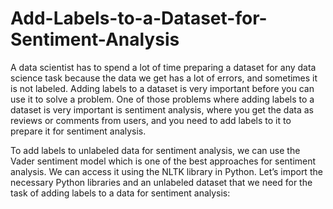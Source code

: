 # Add-Labels-to-a-Dataset-for-Sentiment-Analysis

A data scientist has to spend a lot of time preparing a dataset for any data science task because the data we get has a lot of errors, and sometimes it is not labeled. Adding labels to a dataset is very important before you can use it to solve a problem. One of those problems where adding labels to a dataset is very important is sentiment analysis, where you get the data as reviews or comments from users, and you need to add labels to it to prepare it for sentiment analysis.

To add labels to unlabeled data for sentiment analysis, we can use the Vader sentiment model which is one of the best approaches for sentiment analysis. We can access it using the NLTK library in Python. Let’s import the necessary Python libraries and an unlabeled dataset that we need for the task of adding labels to a data for sentiment analysis:
